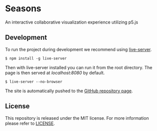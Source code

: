 
# Seasons #

An interactive collaborative visualization experience utilizing p5.js

## Development ##

To run the project during development we recommend using
[live-server](https://www.npmjs.com/package/live-server).

    $ npm install -g live-server

Then with live-server installed you can run it from the root directory. The page
is then served at *localhost:8080* by default.

    $ live-server --no-browser

The site is automatically pushed to the
[GitHub repository page](https://catlinman.github.io/seasons/).

## License ##

This repository is released under the MIT license. For more information please
refer to [LICENSE](https://github.com/catlinman/seasons/blob/master/LICENSE).
